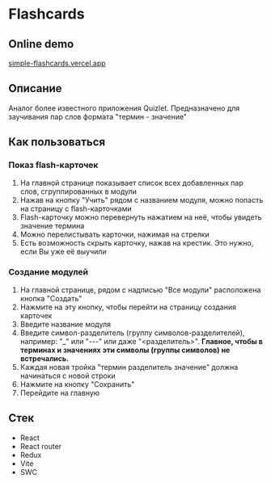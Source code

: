 # Flashcards

## Online demo
[simple-flashcards.vercel.app](https://simple-flashcards.vercel.app/)

## Описание
Аналог более известного приложения Quizlet.
Предназначено для заучивания пар слов формата "термин - значение"

## Как пользоваться
### Показ flash-карточек
1. На главной странице показывает список всех добавленных пар слов, сгруппированных в модули
1. Нажав на кнопку "Учить" рядом с названием модуля, можно попасть на страницу с flash-карточками 
1. Flash-карточку можно перевернуть нажатием на неё, чтобы увидеть значение термина
1. Можно перелистывать карточки, нажимая на стрелки
1. Есть возможность скрыть карточку, нажав на крестик. Это нужно, если Вы уже её выучили

### Создание модулей
1. На главной странице, рядом с надписью "Все модули" расположена кнопка "Создать" 
1. Нажмите на эту кнопку, чтобы перейти на страницу создания карточек
1. Введите название модуля
1. Введите символ-разделитель (группу символов-разделителей), например: "\_" или "---" или даже "<разделитель>". <strong>Главное, чтобы в терминах и значениях эти символы (группы символов) не встречались.</strong>
1. Каждая новая тройка "термин разделитель значение" должна начинаться с новой строки
1. Нажмите на кнопку "Сохранить"
1. Перейдите на главную
<!-- 1. При несоблюдении вышеописанных правил ввода, строки, которые не соответствуют правилам, останутся в поле для ввода для возможности их редактирования. Строки, соответствующие правилам, будут показаны сразу над полем ввода. Также над ним будут показаны рекомендации по редактированию
 -->
## Стек
* React
* React router
* Redux
* Vite
* SWC
